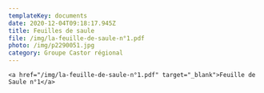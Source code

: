 ```yaml
---
templateKey: documents
date: 2020-12-04T09:18:17.945Z
title: Feuilles de saule
file: /img/la-feuille-de-saule-n°1.pdf
photo: /img/p2290051.jpg
category: Groupe Castor régional
---
```

`<a href="/img/la-feuille-de-saule-n°1.pdf" target="_blank">Feuille de Saule n°1</a>`

<!--EndFragment-->